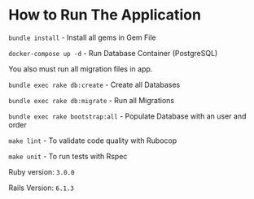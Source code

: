 # How to Run The Application

`bundle install` - Install all gems in Gem File

`docker-compose up -d` - Run Database Container (PostgreSQL)

You also must run all migration files in app.

`bundle exec rake db:create` - Create all Databases

`bundle exec rake db:migrate` - Run all Migrations

`bundle exec rake bootstrap:all` - Populate Database with an user and order

`make lint` - To validate code quality with Rubocop

`make unit` - To run tests with Rspec


Ruby version: `3.0.0`

Rails Version: `6.1.3`
